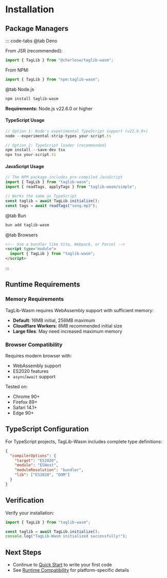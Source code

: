 # Installation

## Package Managers

::: code-tabs @tab Deno

From JSR (recommended):
```typescript
import { TagLib } from "@charlesw/taglib-wasm";
```

From NPM:
```typescript
import { TagLib } from "npm:taglib-wasm";
```

@tab Node.js

```bash
npm install taglib-wasm
```

**Requirements:** Node.js v22.6.0 or higher

#### TypeScript Usage

```typescript
// Option 1: Node's experimental TypeScript support (v22.6.0+)
node --experimental-strip-types your-script.ts

// Option 2: TypeScript loader (recommended)
npm install --save-dev tsx
npx tsx your-script.ts
```

#### JavaScript Usage

```javascript
// The NPM package includes pre-compiled JavaScript
import { TagLib } from "taglib-wasm";
import { readTags, applyTags } from "taglib-wasm/simple";

// Works the same as TypeScript
const taglib = await TagLib.initialize();
const tags = await readTags("song.mp3");
```

@tab Bun

```bash
bun add taglib-wasm
```

@tab Browsers

```html
<!-- Use a bundler like Vite, Webpack, or Parcel -->
<script type="module">
  import { TagLib } from "taglib-wasm";
</script>
```

:::

## Runtime Requirements

### Memory Requirements

TagLib-Wasm requires WebAssembly support with sufficient memory:

- **Default**: 16MB initial, 256MB maximum
- **Cloudflare Workers**: 8MB recommended initial size
- **Large files**: May need increased maximum memory

### Browser Compatibility

Requires modern browser with:

- WebAssembly support
- ES2020 features
- `async`/`await` support

Tested on:

- Chrome 90+
- Firefox 89+
- Safari 14.1+
- Edge 90+

## TypeScript Configuration

For TypeScript projects, TagLib-Wasm includes complete type definitions:

```json
{
  "compilerOptions": {
    "target": "ES2020",
    "module": "ESNext",
    "moduleResolution": "bundler",
    "lib": ["ES2020", "DOM"]
  }
}
```

## Verification

Verify your installation:

```typescript
import { TagLib } from "taglib-wasm";

const taglib = await TagLib.initialize();
console.log("TagLib-Wasm initialized successfully!");
```

## Next Steps

- Continue to [Quick Start](./quick-start.md) to write your first code
- See [Runtime Compatibility](/Runtime-Compatibility.md) for platform-specific
  details
